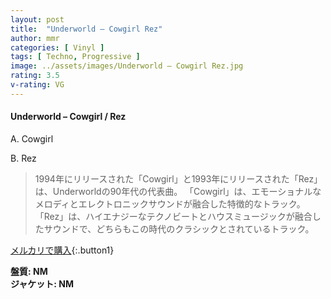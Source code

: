 ```yaml
---
layout: post
title:  "Underworld – Cowgirl Rez"
author: mmr
categories: [ Vinyl ]
tags: [ Techno, Progressive ]
image: ../assets/images/Underworld – Cowgirl Rez.jpg
rating: 3.5
v-rating: VG
---
```


#### Underworld – Cowgirl / Rez

A. Cowgirl

B. Rez

> 1994年にリリースされた「Cowgirl」と1993年にリリースされた「Rez」は、Underworldの90年代の代表曲。
「Cowgirl」は、エモーショナルなメロディとエレクトロニックサウンドが融合した特徴的なトラック。「Rez」は、ハイエナジーなテクノビートとハウスミュージックが融合したサウンドで、どちらもこの時代のクラシックとされているトラック。

[メルカリで購入](https://jp.mercari.com/item/m12368134512){:.button1}

<div class="mt-4 mb-4 d-flex align-items-center">
<strong class="mr-1">盤質: NM</strong>
</div>
<div class="mt-4 mb-4 d-flex align-items-center">
<strong class="mr-1">ジャケット: NM</strong>
</div>
